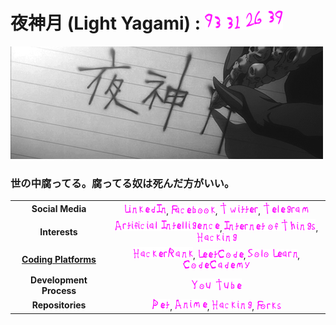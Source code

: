 # 夜神月 (Light Yagami) : ![Lifespan](static/logo/LightYagamiLifespan.png)
![alt text](static/banner/YagamiLightName.gif)

### 世の中腐ってる。腐ってる奴は死んだ方がいい。
|     |     |
| :-: | :-: |
| <strong>Social Media</strong> | [![LinkedIn](static/logo/social_media/LinkedIn.png)](https://www.linkedin.com/in/ames0k0/), [![Facebook](static/logo/social_media/Facebook.png)](https://www.facebook.com/ames0k0), [![Twitter](static/logo/social_media/Twitter.png)](https://twitter.com/ames0k0), [![Telegram](static/logo/social_media/Telegram.png)](https://t.me/ames0k0) |
| <strong>Interests</strong> | [![Artificial Intelligence](static/logo/interests/Artificial-Intelligence.png)](https://en.wikipedia.org/wiki/Artificial_intelligence), [![Internet o Things](static/logo/interests/Internet-of-Things.png)](https://en.wikipedia.org/wiki/Internet_of_things), [![Hacking](static/logo/interests/Hacking.png)](https://en.wikipedia.org/wiki/Hacker) |
| [<strong>Coding Platforms</strong>](https://github.com/ames0k0/LearnAndPractice) | [![HackerRank](static/logo/coding_platforms/HackerRank.png)](https://www.hackerrank.com/ames0k0), [![LeetCode](static/logo/coding_platforms/LeetCode.png)](https://leetcode.com/ames0k0/), [![SoloLearn](static/logo/coding_platforms/SoloLearn.png)](https://www.sololearn.com/profile/5227051), [![CodeCademy](static/logo/coding_platforms/CodeCademy.png)](https://www.codecademy.com/profiles/ames0k0) |
| <strong>Development Process</strong> | [![YouTube](static/logo/development_process/YouTube.png)](https://www.youtube.com/channel/UCKfm7aCx7tyGf2zjRIBRaqg) |
| <strong>Repositories</strong> | [![Pet](static/logo/repositories/Pet.png)](https://github.com/sh1chan), [![Anime](static/logo/repositories/Anime.png)](https://github.com/aintp3d0), [![Hacking](static/logo/interests/Hacking.png)](https://github.com/fr1ht), [![Forks](static/logo/repositories/Forks.png)](https://github.com/h2b7) |

<!--
Picture Generator:
  {
    https://fontmeme.com/de/death-note-schriftart/, {15, 20}, FF11FF, {None, Style-Wavy}
  }
Lifespan: https://deathnote.fandom.com/wiki/Lifespan
Quotes: https://japanoscope.com/light-yagami-quotes/
-->
